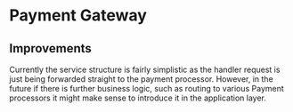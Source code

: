 # Payment Gateway

## Improvements

Currently the service structure is fairly simplistic as the handler request is just being forwarded straight to the
payment processor. However, in the future if there is further business logic, such as routing to various Payment
processors it might make sense to introduce it in the application layer. 
